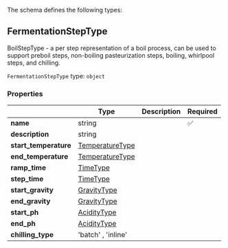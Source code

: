 The schema defines the following types:

## FermentationStepType

BoilStepType - a per step representation of a boil process, can be used to support preboil steps, non-boiling pasteurization steps, boiling, whirlpool steps, and chilling.

`FermentationStepType` type: `object`

### Properties

|                       | Type                                                         | Description | Required           |
| --------------------- | ------------------------------------------------------------ | ----------- | ------------------ |
| **name**              | string                                                       |             | :white_check_mark: |
| **description**       | string                                                       |             |                    |
| **start_temperature** | [TemperatureType](measureable_units.json.md#temperaturetype) |             |                    |
| **end_temperature**   | [TemperatureType](measureable_units.json.md#temperaturetype) |             |                    |
| **ramp_time**         | [TimeType](measureable_units.json.md#timetype)               |             |                    |
| **step_time**         | [TimeType](measureable_units.json.md#timetype)               |             |                    |
| **start_gravity**     | [GravityType](measureable_units.json.md#gravitytype)         |             |                    |
| **end_gravity**       | [GravityType](measureable_units.json.md#gravitytype)         |             |                    |
| **start_ph**          | [AcidityType](measureable_units.json.md#aciditytype)         |             |                    |
| **end_ph**            | [AcidityType](measureable_units.json.md#aciditytype)         |             |                    |
| **chilling_type**     | 'batch' , 'inline'                                           |             |                    |
